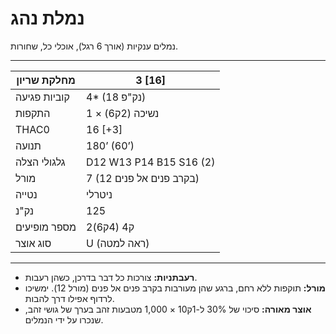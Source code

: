 # נמלת נהג

נמלים ענקיות (אורך 6 רגל), אוכלי כל, שחורות.

------

| מחלקת שריון     | 3 [16]                  |
| ---------------- | ----------------------- |
| קוביות פגיעה     | 4* (18 נק"פ)            |
| התקפות          | 1 × נשיכה (2ק6)         |
| THAC0            | 16 [+3]                 |
| תנועה           | 180’ (60’)              |
| גלגולי הצלה     | D12 W13 P14 B15 S16 (2) |
| מורל            | 7 (12 בקרב פנים אל פנים)|
| נטייה           | ניטרלי                  |
| נק"נ            | 125                     |
| מספר מופיעים    | 2ק4 (4ק6)               |
| סוג אוצר        | U (ראה למטה)            |

------

- **רעבתניות:** צורכות כל דבר בדרכן, כשהן רעבות.
- **מורל:** תוקפות ללא רחם, ברגע שהן מעורבות בקרב פנים אל פנים (מורל 12). ימשיכו לרדוף אפילו דרך להבות.
- **אוצר מאורה:** סיכוי של 30% ל-1ק10 × 1,000 מטבעות זהב בערך של גושי זהב, שנכרו על ידי הנמלים.